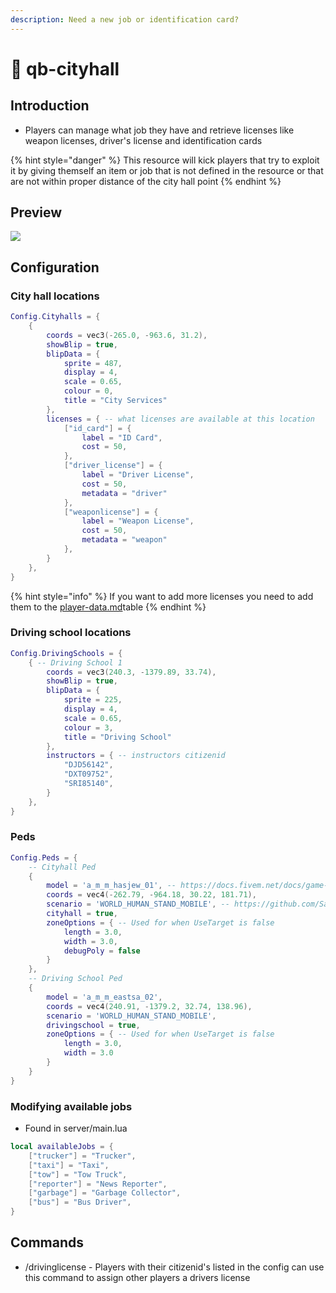 ```yaml
---
description: Need a new job or identification card?
---
```


# 🏢 qb-cityhall

## Introduction

* Players can manage what job they have and retrieve licenses like weapon licenses, driver's license and identification cards

{% hint style="danger" %}
This resource will kick players that try to exploit it by giving themself an item or job that is not defined in the resource or that are not within proper distance of the city hall point
{% endhint %}

## Preview

![](https://camo.githubusercontent.com/fb24d4570b9e370af639567c94ba0a238f8d1f497ef6aeebe4914ff324624fc6/68747470733a2f2f692e696d6775722e636f6d2f6c365a526c58502e706e67)

## Configuration

### City hall locations

```lua
Config.Cityhalls = {
    {
        coords = vec3(-265.0, -963.6, 31.2),
        showBlip = true,
        blipData = {
            sprite = 487,
            display = 4,
            scale = 0.65,
            colour = 0,
            title = "City Services"
        },
        licenses = { -- what licenses are available at this location
            ["id_card"] = {
                label = "ID Card",
                cost = 50,
            },
            ["driver_license"] = {
                label = "Driver License",
                cost = 50,
                metadata = "driver"
            },
            ["weaponlicense"] = {
                label = "Weapon License",
                cost = 50,
                metadata = "weapon"
            },
        }
    },
}
```

{% hint style="info" %}
If you want to add more licenses you need to add them to the [player-data.md](../qb-core/player-data.md "mention")table
{% endhint %}

### Driving school locations

```lua
Config.DrivingSchools = {
    { -- Driving School 1
        coords = vec3(240.3, -1379.89, 33.74),
        showBlip = true,
        blipData = {
            sprite = 225,
            display = 4,
            scale = 0.65,
            colour = 3,
            title = "Driving School"
        },
        instructors = { -- instructors citizenid
            "DJD56142",
            "DXT09752",
            "SRI85140",
        }
    },
}
```

### Peds

```lua
Config.Peds = {
    -- Cityhall Ped
    {
        model = 'a_m_m_hasjew_01', -- https://docs.fivem.net/docs/game-references/ped-models/
        coords = vec4(-262.79, -964.18, 30.22, 181.71),
        scenario = 'WORLD_HUMAN_STAND_MOBILE', -- https://github.com/Santagain/gtav-scenarios
        cityhall = true,
        zoneOptions = { -- Used for when UseTarget is false
            length = 3.0,
            width = 3.0,
            debugPoly = false
        }
    },
    -- Driving School Ped
    {
        model = 'a_m_m_eastsa_02',
        coords = vec4(240.91, -1379.2, 32.74, 138.96),
        scenario = 'WORLD_HUMAN_STAND_MOBILE',
        drivingschool = true,
        zoneOptions = { -- Used for when UseTarget is false
            length = 3.0,
            width = 3.0
        }
    }
}
```

### Modifying available jobs

* Found in server/main.lua

```lua
local availableJobs = {
    ["trucker"] = "Trucker",
    ["taxi"] = "Taxi",
    ["tow"] = "Tow Truck",
    ["reporter"] = "News Reporter",
    ["garbage"] = "Garbage Collector",
    ["bus"] = "Bus Driver",
}
```

## Commands

* /drivinglicense - Players with their citizenid's listed in the config can use this command to assign other players a drivers license
